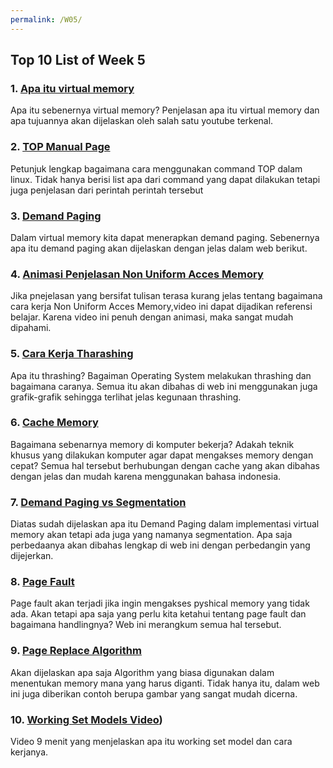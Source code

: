```yaml
---
permalink: /W05/
---
```


## Top 10 List of Week 5

### 1. [Apa itu virtual memory](https://www.youtube.com/watch?v=2quKyPnUShQ)
Apa itu sebenernya virtual memory? Penjelasan apa itu virtual memory dan apa tujuannya akan dijelaskan oleh salah satu youtube terkenal.

### 2. [TOP Manual Page](https://man7.org/linux/man-pages/man1/top.1.html)
Petunjuk lengkap bagaimana cara menggunakan command TOP dalam linux. Tidak hanya berisi list apa dari command yang dapat dilakukan tetapi juga penjelasan dari perintah perintah tersebut

### 3. [Demand Paging](https://www.javatpoint.com/os-demand-paging)
Dalam virtual memory kita dapat menerapkan demand paging. Sebenernya apa itu demand paging akan dijelaskan dengan jelas dalam web berikut.

### 4. [Animasi Penjelasan Non Uniform Acces Memory](https://www.youtube.com/watch?v=Vmb8xGD-LV8)
Jika pnejelasan yang bersifat tulisan terasa kurang jelas tentang bagaimana cara kerja Non Uniform Acces Memory,video ini dapat dijadikan referensi belajar. Karena video ini penuh dengan animasi, maka sangat mudah dipahami.

### 5. [Cara Kerja Tharashing](https://www.thecrazyprogrammer.com/2019/02/thrashing-in-operating-system-os.html)
Apa itu thrashing? Bagaiman Operating System melakukan thrashing dan bagaimana caranya. Semua itu akan dibahas di web ini menggunakan juga grafik-grafik sehingga terlihat jelas kegunaan thrashing.

### 6. [Cache Memory](https://appkey.id/pembuatan-website/teknologi-web/apa-itu-cache-memory/)
Bagaimana sebenarnya memory di komputer bekerja? Adakah teknik khusus yang dilakukan komputer agar dapat mengakses memory dengan cepat? Semua hal tersebut berhubungan dengan cache yang akan dibahas dengan jelas dan mudah karena menggunakan bahasa indonesia.

### 7. [Demand Paging vs Segmentation](https://www.geeksforgeeks.org/difference-between-demand-paging-and-segmentation/)
Diatas sudah dijelaskan apa itu Demand Paging dalam implementasi virtual memory akan tetapi ada juga yang namanya segmentation. Apa saja perbedaanya akan dibahas lengkap di web ini dengan perbedangin yang dijejerkan.


### 8. [Page Fault](http://digitalthinkerhelp.com/page-fault-in-os-operating-system-what-is-page-fault-handling/)
Page fault akan terjadi jika ingin mengakses pyshical memory yang tidak ada. Akan tetapi apa saja yang perlu kita ketahui tentang page fault dan bagaimana handlingnya? Web ini merangkum semua hal tersebut.

### 9. [Page Replace Algorithm](https://aticleworld.com/little-and-big-endian-importance/)
Akan dijelaskan apa saja Algorithm yang biasa digunakan dalam menentukan memory mana yang harus diganti. Tidak hanya itu, dalam web ini juga diberikan contoh berupa gambar yang sangat mudah dicerna.

### 10. [Working Set Models Video](https://www.youtube.com/watch?v=GXFx7zRWM08))
Video 9 menit yang menjelaskan apa itu working set model dan cara kerjanya.
